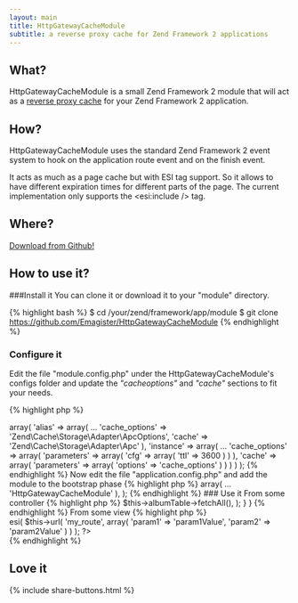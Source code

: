 ```yaml
---
layout: main
title: HttpGatewayCacheModule
subtitle: a reverse proxy cache for Zend Framework 2 applications
---
```

## What?
HttpGatewayCacheModule is a small Zend Framework 2 module that will act as a [reverse proxy cache](http://en.wikipedia.org/wiki/Reverse_proxy)
for your Zend Framework 2 application.
## How?
HttpGatewayCacheModule uses the standard Zend Framework 2 event system to hook on the application route event and on the finish event.

It acts as much as a page cache but with ESI tag support. So it allows to have different expiration times for different parts of
the page. The current implementation only supports the &lt;esi:include /&gt; tag.

## Where?
<a href="#" class="button big icon fork">Download from Github!</a>

## How to use it?
###Install it
You can clone it or download it to your "module" directory.

{% highlight bash %}
$ cd /your/zend/framework/app/module
$ git clone https://github.com/Emagister/HttpGatewayCacheModule
{% endhighlight %}

### Configure it
Edit the file "module.config.php" under the HttpGatewayCacheModule's configs folder and update the _"cacheoptions"_ and _"cache"_
sections to fit your needs.

{% highlight php %}
<?php
return array(
  ...
  'di' => array(
    'alias' => array(
      ...
      'cache_options' => 'Zend\Cache\Storage\Adapter\ApcOptions',
      'cache'         => 'Zend\Cache\Storage\Adapter\Apc'
    ),
    'instance' => array(
      ...
      'cache_options' => array(
        'parameters' => array(
          'cfg' => array(
            'ttl' => 3600
          )
        )
      ),
      'cache' => array(
        'parameters' => array(
          'options' => 'cache_options'
        )
      )
    )
  )
);
{% endhighlight %}

Now edit the file "application.config.php" and add the module to the bootstrap phase

{% highlight php %}
<?php
return array(
  'modules' => array(
    ...
    'HttpGatewayCacheModule'
  ),
);
{% endhighlight %}

### Use it
From some controller

{% highlight php %}
<?php

namespace Album\Controller;

use Zend\Mvc\Controller\ActionController,
    Album\Model\AlbumTable,
    Album\Form\AlbumForm;

class AlbumController extends ActionController
{
  /**
   * @var \Album\Model\AlbumTable
   */
  protected $albumTable;

  public function indexAction()
  {
    return array(
      'albums' => $this->albumTable->fetchAll(),
    );
  }
}
{% endhighlight %}

From some view

{% highlight php %}
<div class="container">
  <?php echo $this->esi(
    $this->url(
      'my_route',
      array(
        'param1' => 'param1Value',
        'param2' => 'param2Value'
      )
    )
  ); ?>
</div>
{% endhighlight %}

## Love it
{% include share-buttons.html %}
